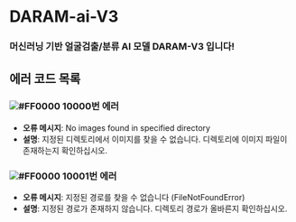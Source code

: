 # DARAM-ai-V3
### 머신러닝 기반 얼굴검출/분류 AI 모델 DARAM-V3 입니다!
## 에러 코드 목록

### ![#FF0000](https://via.placeholder.com/15/FF0000/000000?text=+) 10000번 에러
- **오류 메시지**: No images found in specified directory
- **설명**: 지정된 디렉토리에서 이미지를 찾을 수 없습니다. 디렉토리에 이미지 파일이 존재하는지 확인하십시오.

### ![#FF0000](https://via.placeholder.com/15/FF0000/000000?text=+) 10001번 에러
- **오류 메시지**: 지정된 경로를 찾을 수 없습니다 (FileNotFoundError)
- **설명**: 지정된 경로가 존재하지 않습니다. 디렉토리 경로가 올바른지 확인하십시오.
